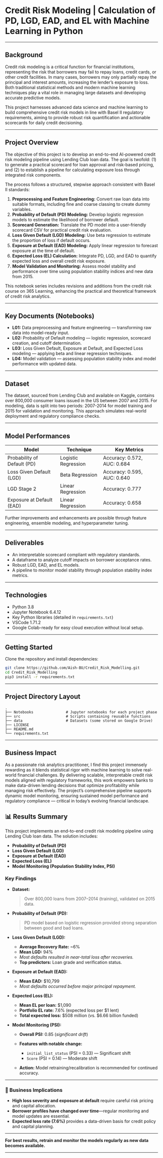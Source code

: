 # Credit Risk Modeling | Calculation of PD, LGD, EAD, and EL with Machine Learning in Python

---

## Background

Credit risk modeling is a critical function for financial institutions, representing the risk that borrowers may fail to repay loans, credit cards, or other credit facilities. In many cases, borrowers may only partially repay the principal and interest amounts, increasing the lender’s exposure to loss. Both traditional statistical methods and modern machine learning techniques play a vital role in managing large datasets and developing accurate predictive models.

This project harnesses advanced data science and machine learning to build comprehensive credit risk models in line with Basel II regulatory requirements, aiming to provide robust risk quantification and actionable scorecards for daily credit decisioning.

---

## Project Overview

The objective of this project is to develop an end-to-end AI-powered credit risk modeling pipeline using Lending Club loan data. The goal is twofold: (1) to generate a practical scorecard for loan approval and risk-based pricing, and (2) to establish a pipeline for calculating exposure loss through integrated risk components.

The process follows a structured, stepwise approach consistent with Basel II standards:

1. **Preprocessing and Feature Engineering:** Convert raw loan data into suitable formats, including fine and coarse classing to create dummy variables.
2. **Probability of Default (PD) Modeling:** Develop logistic regression models to estimate the likelihood of borrower default.
3. **Scorecard Generation:** Translate the PD model into a user-friendly scorecard CSV for practical credit risk evaluation.
4. **Loss Given Default (LGD) Modeling:** Use beta regression to estimate the proportion of loss if default occurs.
5. **Exposure at Default (EAD) Modeling:** Apply linear regression to forecast exposure at the time of default.
6. **Expected Loss (EL) Calculation:** Integrate PD, LGD, and EAD to quantify expected loss and overall credit risk exposure.
7. **Model Validation and Monitoring:** Assess model stability and performance over time using population stability indices and new data from 2015.

This notebook series includes revisions and additions from the credit risk course on 365 Learning, enhancing the practical and theoretical framework of credit risk analytics.

---

## Key Documents (Notebooks)

* **L01:** Data preprocessing and feature engineering — transforming raw data into model-ready input.
* **L02:** Probability of Default modeling — logistic regression, scorecard creation, and cutoff determination.
* **L03:** Loss Given Default, Exposure at Default, and Expected Loss modeling — applying beta and linear regression techniques.
* **L04:** Model validation — assessing population stability index and model performance with updated data.

---

## Dataset

The dataset, sourced from Lending Club and available on Kaggle, contains over 800,000 consumer loans issued in the US between 2007 and 2015. For modeling, data is split into two periods: 2007-2014 for model training and 2015 for validation and monitoring. This approach simulates real-world deployment and regulatory compliance checks.

---

## Model Performances

| Model                       | Technique           | Key Metrics                 |
| --------------------------- | ------------------- | --------------------------- |
| Probability of Default (PD) | Logistic Regression | Accuracy: 0.572, AUC: 0.684 |
| Loss Given Default (LGD)    | Beta Regression     | Accuracy: 0.595, AUC: 0.640 |
| LGD Stage 2                 | Linear Regression   | Accuracy: 0.777             |
| Exposure at Default (EAD)   | Linear Regression   | Accuracy: 0.658             |

Further improvements and enhancements are possible through feature engineering, ensemble modeling, and hyperparameter tuning.

---

## Deliverables

* An interpretable scorecard compliant with regulatory standards.
* A dataframe to analyze cutoff impacts on borrower acceptance rates.
* Robust LGD, EAD, and EL models.
* A pipeline to monitor model stability through population stability index metrics.

---

## Technologies

* Python 3.8
* Jupyter Notebook 6.4.12
* Key Python libraries (detailed in `requirements.txt`)
* VSCode 1.71.2
* Google Colab-ready for easy cloud execution without local setup.

---

## Getting Started

Clone the repository and install dependencies:

```bash
git clone https://github.com/Aish-BU/Credit_Risk_Modelling.git
cd Credit_Risk_Modelling
pip3 install -r requirements.txt
```

---

## Project Directory Layout

```
.
├── Notebooks               # Jupyter notebooks for each project phase  
├── src                     # Scripts containing reusable functions
├── data                    # Datasets (some stored on Google Drive)    
├── LICENSE
├── README.md 
└── requirements.txt
```

---

## Business Impact

As a passionate risk analytics practitioner, I find this project immensely rewarding as it blends statistical rigor with machine learning to solve real-world financial challenges. By delivering scalable, interpretable credit risk models aligned with regulatory frameworks, this work empowers banks to make data-driven lending decisions that optimize profitability while managing risk effectively. The project’s comprehensive pipeline supports dynamic model monitoring, ensuring sustained model performance and regulatory compliance — critical in today’s evolving financial landscape.



## 📊 Results Summary

This project implements an end-to-end credit risk modeling pipeline using Lending Club loan data. The solution includes:

* **Probability of Default (PD)**
* **Loss Given Default (LGD)**
* **Exposure at Default (EAD)**
* **Expected Loss (EL)**
* **Model Monitoring (Population Stability Index, PSI)**

### Key Findings

* **Dataset:**

  > Over 800,000 loans from 2007–2014 (training), validated on 2015 data.

* **Probability of Default (PD):**

  > PD model based on logistic regression provided strong separation between good and bad loans.

* **Loss Given Default (LGD):**

  * **Average Recovery Rate:** \~6%
  * **Mean LGD:** 94%
  * *Most defaults resulted in near-total loss after recoveries.*
  * **Top predictors:** Loan grade and verification status.

* **Exposure at Default (EAD):**

  * **Mean EAD:** \$10,799
  * *Most defaults occurred before major principal repayment.*

* **Expected Loss (EL):**

  * **Mean EL per loan:** \$1,090
  * **Portfolio EL rate:** 7.6% (expected loss per \$1 lent)
  * **Total expected loss:** \$508 million (vs. \$6.66 billion funded)

* **Model Monitoring (PSI):**

  * **Overall PSI:** 0.85 (*significant drift*)
  * **Features with notable change:**

    * `initial_list_status` (PSI = 0.33) — Significant shift
    * `Score` (PSI = 0.14) — Moderate shift
  * **Action:** Model retraining/recalibration is recommended for continued accuracy.

---

### 📌 Business Implications

* **High loss severity and exposure at default** require careful risk pricing and capital allocation.
* **Borrower profiles have changed over time**—regular monitoring and model updates are essential.
* **Expected loss rate (7.6%)** provides a data-driven basis for credit policy and capital planning.

---

**For best results, retrain and monitor the models regularly as new data becomes available.**

---
